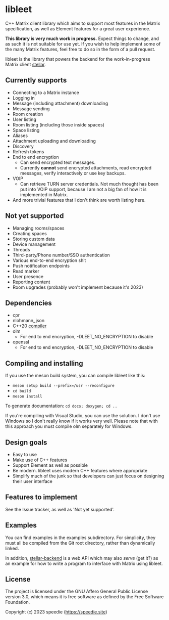 # libleet

C++ Matrix client library which aims to support most features in the Matrix
specification, as well as Element features for a great user experience.

**This library is very much work in progress.**
Expect things to change, and as such it is not suitable for use
yet. If you wish to help implement some of the many Matrix
features, feel free to do so in the form of a pull request.

libleet is the library that powers the backend for the
work-in-progress Matrix client [stellar](https://git.speedie.site/speedie/stellar).

## Currently supports

- Connecting to a Matrix instance
- Logging in
- Message (including attachment) downloading
- Message sending
- Room creation
- User listing
- Room listing (including those inside spaces)
- Space listing
- Aliases
- Attachment uploading and downloading
- Discovery
- Refresh tokens
- End to end encryption
  - Can send encrypted text messages.
  - Currently **cannot** send encrypted attachments, read encrypted messages,
  verify interactively or use key backups.
- VOIP
  - Can retrieve TURN server credentials. Not much thought has been put into
  VOIP support, because I am not a big fan of how it is implemented in Matrix.
- And more trivial features that I don't think are worth listing here.

## Not yet supported

- Managing rooms/spaces
- Creating spaces
- Storing custom data
- Device management
- Threads
- Third-party/Phone number/SSO authentication
- Various end-to-end encryption shit
- Push notification endpoints
- Read marker
- User presence
- Reporting content
- Room upgrades (probably won't implement because it's 2023)

## Dependencies

- cpr
- nlohmann\_json
- C++20 [compiler](https://en.cppreference.com/w/cpp/compiler_support/20)
- olm
  - For end to end encryption, -DLEET\_NO\_ENCRYPTION to disable
- openssl
  - For end to end encryption, -DLEET\_NO\_ENCRYPTION to disable

## Compiling and installing

If you use the meson build system, you can compile
libleet like this:

- `meson setup build --prefix=/usr --reconfigure`
- `cd build`
- `meson install`

To generate documentation: `cd docs; doxygen; cd ..`

If you're compiling with Visual Studio, you can use the
solution. I don't use Windows so I don't really know if
it works very well. Please note that with this approach
you must compile olm separately for Windows.

## Design goals

- Easy to use
- Make use of C++ features
- Support Element as well as possible
- Be modern. libleet uses modern C++ features where appropriate
- Simplify much of the junk so that developers can just focus on
designing their user interface

## Features to implement

See the Issue tracker, as well as 'Not yet supported'.

## Examples

You can find examples in the examples subdirectory.
For simplicity, they must all be compiled from the Git
root directory, rather than dynamically linked.

In addition,
[stellar-backend](https://git.speedie.site/speedie/stellar-backend)
is a web API which may also *serve* (get it?) as an example
for how to write a program to interface with Matrix using libleet.

## License

The project is licensed under the GNU Affero General
Public License version 3.0, which means it is
free software as defined by the Free Software Foundation.

Copyright (c) 2023 speedie (https://speedie.site)

